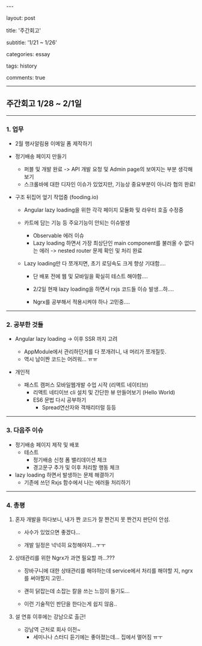 \---

layout: post

title: '주간회고'

subtitle: '1/21 ~ 1/26'

categories: essay

tags: history

comments: true

---



## 주간회고 1/28 ~ 2/1일



------


### 1. 업무

- 2월 행사알림용 이메일 폼 제작하기

- 정기배송 페이지 만들기

  - 퍼블 및 개발 완료 -> API 개발 요청 및 Admin page의 보여지는 부분 생각해보기
  - 스크롤바에 대한 디자인 이슈가 있었지만, 기능상 중요부분이 아니라 협의 완료!

- 구조 뒤집어 엎기 작업중 (fooding.io)

  - Angular lazy loading을 위한 각각 페이지 모듈화 및 라우터 호출 수정중

  - 카트에 담는 기능 등 주요기능이 안되는 이슈발생 

    - Observable 에러 이슈
    - Lazy loading 하면서 가장 최상단인 main component를 불러올 수 없다는 에러 -> nested router 문제 확인 및 처리 완료

  - Lazy loading만 다 쪼개지면, 초기 로딩속도 크게 향상 기대함....

    - 단 배포 전에 웹 및 모바일을 확실히 테스트 해야함....

    - 2/2일 현재 lazy loading을 하면서 rxjs 코드들 이슈 발생...하....

    - Ngrx를 공부해서 적용시켜야 하나 고민중....

      

------



### 2. 공부한 것들

- Angular lazy loading -> 이후 SSR 까지 고려
  - AppModule에서 관리하던거를 다 쪼개려니, 내 머리가 쪼개질듯.
  - 역시 남이짠 코드는 어려워... ㅠㅠ



- 개인적

  - 패스트 캠퍼스 모바일웹개발 수업 시작 (리액트 네이티브)
    - 리액트 네티이브 cli 설치 및 간단한 뷰 만들어보기 (Hello World)
    - ES6 문법 다시 공부하기
      - Spread연산자와 객채리터럴 등등

  

------



### 3. 다음주 이슈

- 정기배송 페이지 제작 및 배포
  - 테스트 
    - 정기배송 신청 폼 밸리데이션 체크
    - 경고문구 추가 및 이후 처리할 행동 체크
- lazy loading 하면서 발생하는 문제 해결하기
  - 기존에 쓰던 Rxjs 함수에서 나는 에러들 처리하기



------



### 4. 총평



1. 혼자 개발을 하다보니, 내가 짠 코드가 잘 짠건지 못 짠건지 판단이 안섬.

   - 사수가 있었으면 좋겠다...

   - 개발 일정은 넉넉히 요청해야지...ㅜㅜ

     

2. 상태관리를 위한 Ngrx가 과연 필요할 까...???

   - 장바구니에 대한 상태관리를 해야하는데 service에서 처리를 해야할 지, ngrx를 써야할지 고민..

   - 괜히 닭잡는데 소잡는 칼을 쓰는 느낌이 들기도...

   - 이런 기술적인 판단을 한다는게 쉽지 않음..


3. 설 연휴 이후에는 강남으로 출근!

   - 강남역 근처로 회사 이전~
     - 세미나나 스터디 듣기에는 좋아졌는데... 집에서 멀어짐 ㅠㅜ


